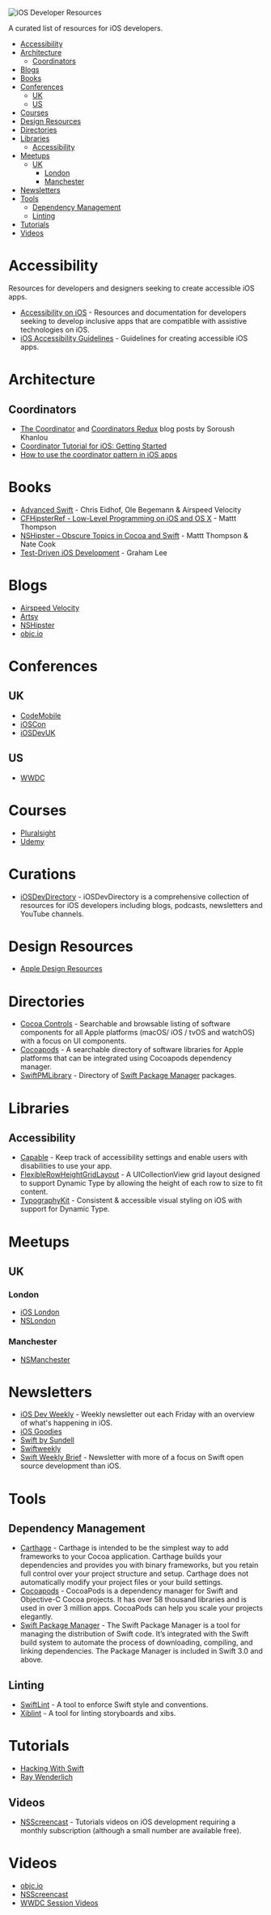 ![iOS Developer Resources](https://github.com/rwbutler/iOSDeveloperResources/raw/master/docs/images/ios-developer-resources-banner.png)

A curated list of resources for iOS developers.

- [Accessibility](#accessibility)
- [Architecture](#architecture)
	- [Coordinators](#coordinators) 
- [Blogs](#blogs)
- [Books](#books)
- [Conferences](#conferences)
	- [UK](#uk)
	- [US](#us)
- [Courses](#courses)
- [Design Resources](#design-resources)
- [Directories](#directories)
- [Libraries](#libraries)
	- [Accessibility](#accessibility)
- [Meetups](#meetups)
	- [UK](#uk)
		- [London](#london)
		- [Manchester](#manchester)
- [Newsletters](#newsletters)
- [Tools](#tools)
	- [Dependency Management](#dependency-management) 
	- [Linting](#linting)
- [Tutorials](#tutorials)
- [Videos](#videos)

# Accessibility
Resources for developers and designers seeking to create accessible iOS apps.

- [Accessibility on iOS](https://developer.apple.com/accessibility/ios/) - Resources and documentation for developers seeking to develop inclusive apps that are compatible with assistive technologies on iOS.
- [iOS Accessibility Guidelines](https://github.com/rwbutler/iOSAccessibilityGuidelines) - Guidelines for creating accessible iOS apps.

# Architecture
## Coordinators

- [The Coordinator](http://khanlou.com/2015/01/the-coordinator/) and [Coordinators Redux](http://khanlou.com/2015/10/coordinators-redux/) blog posts by Soroush Khanlou
- [Coordinator Tutorial for iOS: Getting Started](https://www.raywenderlich.com/158-coordinator-tutorial-for-ios-getting-started)
- [How to use the coordinator pattern in iOS apps](https://www.hackingwithswift.com/articles/71/how-to-use-the-coordinator-pattern-in-ios-apps)

# Books
- [Advanced Swift](https://www.objc.io/books/advanced-swift/) - Chris Eidhof, Ole Begemann & Airspeed Velocity
- [CFHipsterRef - Low-Level Programming on iOS and OS X](https://gumroad.com/l/cfhipsterref) - Mattt Thompson
- [NSHipster – Obscure Topics in Cocoa and Swift](https://gumroad.com/l/nshipster) - Mattt Thompson & Nate Cook
- [Test-Driven iOS Development](https://www.amazon.co.uk/Test-Driven-iOS-Development-Developers-Library/dp/0321774183) - Graham Lee

# Blogs
- [Airspeed Velocity](https://airspeedvelocity.net/)
- [Artsy](http://artsy.github.io/)
- [NSHipster](http://nshipster.com/)
- [objc.io](https://www.objc.io/)

# Conferences
## UK
- [CodeMobile](https://www.codemobile.co.uk)
- [iOSCon](https://skillsmatter.com/conferences/10823-ioscon-2019-the-conference-for-ios-and-swift-developers)
- [iOSDevUK](https://www.iosdevuk.com/)
## US
- [WWDC](https://developer.apple.com/wwdc/)

# Courses
- [Pluralsight](https://www.pluralsight.com)
- [Udemy](https://www.udemy.com)

# Curations
- [iOSDevDirectory](https://iosdevdirectory.com/) - iOSDevDirectory is a comprehensive collection of resources for iOS developers including blogs, podcasts, newsletters and YouTube channels.

# Design Resources
- [Apple Design Resources](https://developer.apple.com/design/resources/)

# Directories
- [Cocoa Controls](https://www.cocoacontrols.com/) - Searchable and browsable listing of software components for all Apple platforms (macOS/ iOS / tvOS and watchOS) with a focus on UI components.
- [Cocoapods](https://cocoapods.org/) - A searchable directory of software libraries for Apple platforms that can be integrated using Cocoapods dependency manager.
- [SwiftPMLibrary](https://github.com/daveverwer/SwiftPMLibrary) - Directory of [Swift Package Manager](https://swift.org/package-manager/) packages.

# Libraries
## Accessibility
- [Capable](https://github.com/chrs1885/Capable) - Keep track of accessibility settings and enable users with disabilities to use your app.
- [FlexibleRowHeightGridLayout](https://github.com/rwbutler/FlexibleRowHeightGridLayout) - A UICollectionView grid layout designed to support Dynamic Type by allowing the height of each row to size to fit content.
- [TypographyKit](https://github.com/rwbutler/TypographyKit) - Consistent & accessible visual styling on iOS with support for Dynamic Type.

# Meetups
## UK
### London
- [iOS London](https://www.meetup.com/ioslondon/)
- [NSLondon](https://www.meetup.com/NSLondon/)
### Manchester
- [NSManchester](https://www.meetup.com/NSManchester/)

# Newsletters
- [iOS Dev Weekly](https://iosdevweekly.com/) - Weekly newsletter out each Friday with an overview of what's happening in iOS.
- [iOS Goodies](https://ios-goodies.com/)
- [Swift by Sundell](https://www.swiftbysundell.com/newsletter/)
- [Swiftweekly](http://swiftweekly.com/)
- [Swift Weekly Brief](https://swiftweekly.github.io/) - Newsletter with more of a focus on Swift open source development than iOS.

# Tools

## Dependency Management

- [Carthage](https://github.com/Carthage/Carthage) - Carthage is intended to be the simplest way to add frameworks to your Cocoa application. Carthage builds your dependencies and provides you with binary frameworks, but you retain full control over your project structure and setup. Carthage does not automatically modify your project files or your build settings.
- [Cocoapods](https://cocoapods.org/) - CocoaPods is a dependency manager for Swift and Objective-C Cocoa projects. It has over 58 thousand libraries and is used in over 3 million apps. CocoaPods can help you scale your projects elegantly.
- [Swift Package Manager](https://swift.org/package-manager/) - The Swift Package Manager is a tool for managing the distribution of Swift code. It’s integrated with the Swift build system to automate the process of downloading, compiling, and linking dependencies. The Package Manager is included in Swift 3.0 and above.

## Linting
- [SwiftLint](https://github.com/realm/SwiftLint) - A tool to enforce Swift style and conventions. 
- [Xiblint](https://github.com/lyft/xiblint) - A tool for linting storyboards and xibs.

# Tutorials
- [Hacking With Swift](https://www.hackingwithswift.com/)
- [Ray Wenderlich](https://www.raywenderlich.com/)

## Videos
- [NSScreencast](https://nsscreencast.com/) - Tutorials videos on iOS development requiring a monthly subscription (although a small number are available free).

# Videos
- [objc.io](https://www.objc.io/)
- [NSScreencast](https://nsscreencast.com/)
- [WWDC Session Videos](https://developer.apple.com/videos/)
